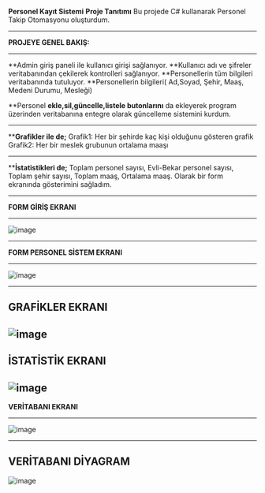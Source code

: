 **Personel Kayıt Sistemi**
**Proje Tanıtımı**
Bu projede C# kullanarak Personel Takip Otomasyonu oluşturdum. 

------------------------------------------------

**PROJEYE GENEL BAKIŞ:**

------------------------------------------------ 

**Admin giriş paneli ile kullanıcı girişi sağlanıyor.
**Kullanıcı adı ve şifreler veritabanından çekilerek kontrolleri sağlanıyor.
**Personellerin tüm bilgileri veritabanında tutuluyor.
**Personellerin bilgileri( Ad,Soyad, Şehir, Maaş, Medeni Durumu, Mesleği)

**Personel **ekle,sil,güncelle,listele butonlarını** da ekleyerek program üzerinden veritabanına entegre olarak güncelleme sistemini kurdum.


------------------------------------------------

****Grafikler ile de;**
Grafik1: Her bir şehirde kaç kişi olduğunu gösteren grafik
Grafik2: Her bir meslek grubunun ortalama maaşı


------------------------------------------------

****İstatistikleri de;**
Toplam personel sayısı, Evli-Bekar personel sayısı, Toplam şehir sayısı, Toplam maaş, Ortalama maaş. Olarak bir form ekranında gösterimini sağladım.


------------------------------------------------

**FORM GİRİŞ EKRANI**

------------------------------------------------

![image](https://github.com/mustafaarslanyazilim/Personel_Kayit_Projesi/assets/158520799/964926c0-ddca-4f4e-bbde-abc9886ae753)


------------------------------------------------

**FORM PERSONEL SİSTEM EKRANI**

------------------------------------------------

![image](https://github.com/mustafaarslanyazilim/Personel_Kayit_Projesi/assets/158520799/8066d9e1-c3a2-4d40-8437-af88783a2a02)

------------------------------------------------
**GRAFİKLER EKRANI**
------------------------------------------------
![image](https://github.com/mustafaarslanyazilim/Personel_Kayit_Projesi/assets/158520799/2fdc7289-5901-4b1e-8805-95ded7e36822)
------------------------------------------------
**İSTATİSTİK EKRANI**
------------------------------------------------
![image](https://github.com/mustafaarslanyazilim/Personel_Kayit_Projesi/assets/158520799/e432d42c-9b31-48ba-a34b-bdb41090f595)
------------------------------------------------

**VERİTABANI EKRANI**

------------------------------------------------

![image](https://github.com/mustafaarslanyazilim/Personel_Kayit_Projesi/assets/158520799/e2ec3c79-d848-4d21-b8dc-3749c0747328)

------------------------------------------------
**VERİTABANI DİYAGRAM**
------------------------------------------------
![image](https://github.com/mustafaarslanyazilim/Personel_Kayit_Projesi/assets/158520799/46b93e95-005a-4105-a274-91cb142dcc8e)



